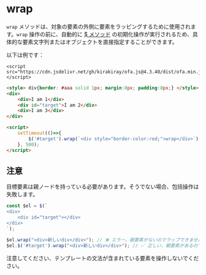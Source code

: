# wrap

`wrap` メソッドは、対象の要素の外側に要素をラッピングするために使用されます。`wrap` 操作の前に、自動的に [$ メソッド](../instance/dollar.md) の初期化操作が実行されるため、具体的な要素文字列またはオブジェクトを直接指定することができます。

以下は例です：

<html-viewer>

```
<script src="https://cdn.jsdelivr.net/gh/kirakiray/ofa.js@4.3.40/dist/ofa.min.js"></script>
```

```html
<style> div{border: #aaa solid 1px; margin:8px; padding:8px;} </style>
<div>
    <div>I am 1</div>
    <div id="target">I am 2</div>
    <div>I am 3</div>
</div>

<script>
    setTimeout(()=>{
        $('#target').wrap(`<div style="border-color:red;">wrap</div>`);
    }, 500);
</script>
```

</html-viewer>

## 注意

目標要素は親ノードを持っている必要があります。そうでない場合、包括操作は失敗します。

```javascript
const $el = $(`
<div>
    <div id="target"></div>
</div>
`);

$el.wrap("<div>新しいdiv</div>"); // ❌ エラー、親要素がないのでラップできません
$el.$('#target').wrap("<div>新しいdiv</div>"); // ✅ 正しい、親要素があるのでラップできます
```

注意してください、テンプレートの文法が含まれている要素を操作しないでください。